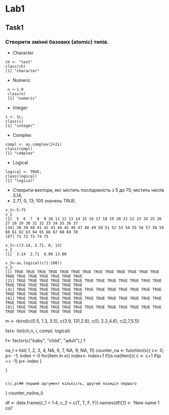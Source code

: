# Lab1
## Task1
### Створити змінні базових (atomic) типів.

* Character
```{r}
ch <- "text"
class(ch)
[1] "character"
```

 * Numeric
```{r}
 n <-1.0
 class(n)
 [1] "numeric"
 ```
 * Integer
 ```{r}
 i <- 1L;
 class(i)
 [1] "integer"
 ```
 
 * Complex
 ```{r}
 compl <- as.complex(2+2i)
 class(compl)
 [1] "complex"
 ```
 
 * Logical
 ```{r}
 logical <- TRUE;
 class(logical)
 [1] "logical"
 ```
* Створити вектори, які: містить послідовність з 5 до 75; містить числа 3.14,
* 2.71, 0, 13; 100 значень TRUE.
 ```{r}
v_1<-5:75
v_1
[1]  5  6  7  8  9 10 11 12 13 14 15 16 17 18 19 20 21 22 23 24 25 26 27 28 29 30 31 32 33 34 35 36 37
[34] 38 39 40 41 42 43 44 45 46 47 48 49 50 51 52 53 54 55 56 57 58 59 60 61 62 63 64 65 66 67 68 69 70
[67] 71 72 73 74 75

v_2<-c(3.14, 2.71, 0, 13)
v_2
[1]  3.14  2.71  0.00 13.00

v_3<-as.logical(c(1:100))
v_3
[1] TRUE TRUE TRUE TRUE TRUE TRUE TRUE TRUE TRUE TRUE TRUE TRUE TRUE TRUE TRUE TRUE TRUE TRUE TRUE TRUE
[21] TRUE TRUE TRUE TRUE TRUE TRUE TRUE TRUE TRUE TRUE TRUE TRUE TRUE TRUE TRUE TRUE TRUE TRUE TRUE TRUE
[41] TRUE TRUE TRUE TRUE TRUE TRUE TRUE TRUE TRUE TRUE TRUE TRUE TRUE TRUE TRUE TRUE TRUE TRUE TRUE TRUE
[61] TRUE TRUE TRUE TRUE TRUE TRUE TRUE TRUE TRUE TRUE TRUE TRUE TRUE TRUE TRUE TRUE TRUE TRUE TRUE TRUE
[81] TRUE TRUE TRUE TRUE TRUE TRUE TRUE TRUE TRUE TRUE TRUE TRUE TRUE TRUE TRUE TRUE TRUE TRUE TRUE TRUE
```

m <- rbind(c(0.5, 1.3, 3.5), c(3.9, 131,2.8), c(0, 2.2,4.6), c(2,7,5.1))

list<- list(ch,n, i, compl, logical)
           
f<- factor(c("baby", "child", "adult"),)
f

na_l <-list( 1, 2, 3, 4, NA, 6, 7, NA, 9, NA, 11)
  counter_na <- function(x){
    c<- 0;
    p<- -1;
    index <-0
    for(item in x){
      index<- index+1
      if(is.na(item)){
        c <- c+1
        if(p == -1)
          p<- index
      }
        
    }
    
    
    c(c,p)## перший аргумент кількість, другий позиція першого
  }
  counter_na(na_l)
  
  
  df <- data.frame(c_1 = 1:4, c_2 = c(T, T, F, F)) 
  names(df)[1] <- 'New name 1 col'
